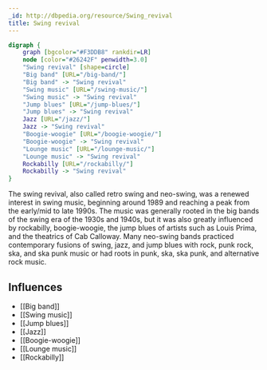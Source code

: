 ```yaml
---
_id: http://dbpedia.org/resource/Swing_revival
title: Swing revival
---
```


```dot
digraph {
	graph [bgcolor="#F3DDB8" rankdir=LR]
	node [color="#26242F" penwidth=3.0]
	"Swing revival" [shape=circle]
	"Big band" [URL="/big-band/"]
	"Big band" -> "Swing revival"
	"Swing music" [URL="/swing-music/"]
	"Swing music" -> "Swing revival"
	"Jump blues" [URL="/jump-blues/"]
	"Jump blues" -> "Swing revival"
	Jazz [URL="/jazz/"]
	Jazz -> "Swing revival"
	"Boogie-woogie" [URL="/boogie-woogie/"]
	"Boogie-woogie" -> "Swing revival"
	"Lounge music" [URL="/lounge-music/"]
	"Lounge music" -> "Swing revival"
	Rockabilly [URL="/rockabilly/"]
	Rockabilly -> "Swing revival"
}
```

The swing revival, also called retro swing and neo-swing, was a renewed interest in swing music, beginning around 1989 and reaching a peak from the early/mid to late 1990s. The music was generally rooted in the big bands of the swing era of the 1930s and 1940s, but it was also greatly influenced by rockabilly, boogie-woogie, the jump blues of artists such as Louis Prima, and the theatrics of Cab Calloway. Many neo-swing bands practiced contemporary fusions of swing, jazz, and jump blues with rock, punk rock, ska, and ska punk music or had roots in punk, ska, ska punk, and alternative rock music.

## Influences

- [[Big band]]
- [[Swing music]]
- [[Jump blues]]
- [[Jazz]]
- [[Boogie-woogie]]
- [[Lounge music]]
- [[Rockabilly]]
